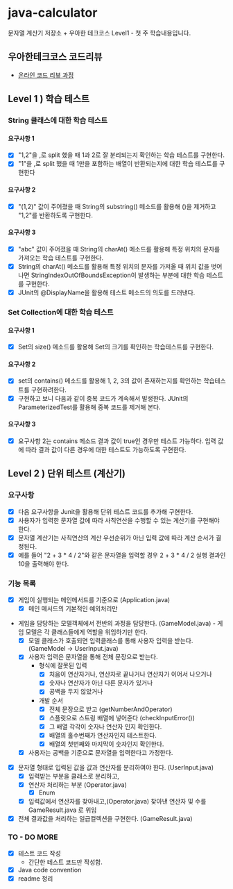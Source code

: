 # java-calculator
문자열 계산기 저장소 + 우아한 테크코스 Level1 - 첫 주 학습내용입니다.

## 우아한테크코스 코드리뷰
* [온라인 코드 리뷰 과정](https://github.com/woowacourse/woowacourse-docs/blob/master/maincourse/README.md)

## Level 1 ) 학습 테스트

### String 클래스에 대한 학습 테스트

#### 요구사항 1

- [x] "1,2"을 ,로 split 했을 때 1과 2로 잘 분리되는지 확인하는 학습 테스트를 구현한다.
- [x] "1"을 ,로 split 했을 때 1만을 포함하는 배열이 반환되는지에 대한 학습 테스트를 구현한다

#### 요구사항 2

- [x] "(1,2)" 값이 주어졌을 때 String의 substring() 메소드를 활용해 ()을 제거하고 "1,2"를 반환하도록 구현한다.

#### 요구사항 3

- [x] "abc" 값이 주어졌을 때 String의 charAt() 메소드를 활용해 특정 위치의 문자를 가져오는 학습 테스트를 구현한다.
- [x] String의 charAt() 메소드를 활용해 특정 위치의 문자를 가져올 때 위치 값을 벗어나면 StringIndexOutOfBoundsException이 발생하는 부분에 대한 학습 테스트를 구현한다.
- [x] JUnit의 @DisplayName을 활용해 테스트 메소드의 의도를 드러낸다.

### Set Collection에 대한 학습 테스트

#### 요구사항 1

- [x] Set의 size() 메소드를 활용해 Set의 크기를 확인하는 학습테스트를 구현한다.

#### 요구사항 2 

- [x] set의 contains() 메소드를 활용해 1, 2, 3의 값이 존재하는지를 확인하는 학습테스트를 구현하려한다.
- [x] 구현하고 보니 다음과 같이 중복 코드가 계속해서 발생한다. JUnit의 ParameterizedTest를 활용해 중복 코드를 제거해 본다.
  
#### 요구사항 3

- [x] 요구사항 2는 contains 메소드 결과 값이 true인 경우만 테스트 가능하다. 입력 값에 따라 결과 값이 다른 경우에 대한 테스트도 가능하도록 구현한다.

## Level 2 ) 단위 테스트 (계산기)

### 요구사항

- [x] 다음 요구사항을 Junit을 활용해 단위 테스트 코드를 추가해 구현한다.
- [x] 사용자가 입력한 문자열 값에 따라 사칙연산을 수행할 수 있는 계산기를 구현해야 한다.
- [x] 문자열 계산기는 사칙연산의 계산 우선순위가 아닌 입력 값에 따라 계산 순서가 결정된다.
- [x] 예를 들어 "2 + 3 * 4 / 2"와 같은 문자열을 입력할 경우 2 + 3 * 4 / 2 실행 결과인 10을 출력해야 한다.

### 기능 목록

- [x] 게임이 실행되는 메인메서드를 기준으로 (Application.java)
    - [x] 메인 메서드의 기본적인 예외처리만
- 게임을 담당하는 모델객체에서 전반의 과정을 담당한다. (GameModel.java) - 게임 모델은 각 클래스들에게 역할을 위임하기만 한다.
    - [x] 모델 클래스가 호출되면 입력클래스를 통해 사용자 입력을 받는다. (GameModel -> UserInput.java)
    - [x] 사용자 입력은 문자열을 통해 전체 문장으로 받는다.
        - 형식에 잘못된 입력
            - [x] 처음이 연산자거나, 연산자로 끝나거나 연산자가 이어서 나오거나
            - [x] 숫자나 연산자가 아닌 다른 문자가 있거나
            - [x] 공백을 두지 않았거나
        - 개발 순서
            - [x] 전체 문장으로 받고 (getNumberAndOperator)
            - [x] 스플릿으로 스트링 배열에 넣어준다 (checkInputError())
            - [x] 그 배열 각각이 숫자나 연산자 인지 확인한다. 
            - [x] 배열의 홀수번째가 연산자인지 테스트한다.
            - [x] 배열의 첫번째와 마지막이 숫자인지 확인한다.
    - [x] 사용자는 공백을 기준으로 문자열을 입력한다고 가정한다.
- [x] 문자열 형태로 입력된 값을 값과 연산자를 분리하여야 한다. (UserInput.java)
    - [x] 입력받는 부분을 클래스로 분리하고, 
    - [x] 연산자 처리하는 부분 (Operator.java)
        - [x] Enum 
    - [x] 입력값에서 연산자를 찾아내고,(Operator.java) 찾아낸 연산자 및 수를 GameResult.java 로 위임
- [x] 전체 결과값을 처리하는 일급컬렉션을 구현한다. (GameResult.java)
    
### TO - DO MORE

- [x] 테스트 코드 작성
    - 간단한 테스트 코드만 작성함.
- [x] Java code convention
- [x] readme 정리
